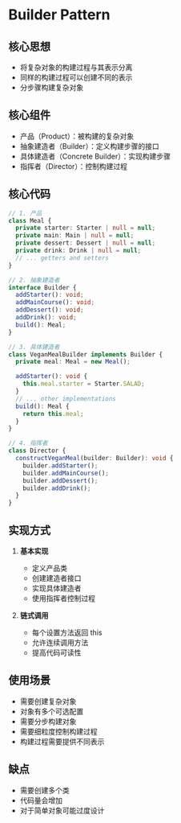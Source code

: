 # Builder Pattern

## 核心思想

- 将复杂对象的构建过程与其表示分离
- 同样的构建过程可以创建不同的表示
- 分步骤构建复杂对象

## 核心组件

- 产品（Product）：被构建的复杂对象
- 抽象建造者（Builder）：定义构建步骤的接口
- 具体建造者（Concrete Builder）：实现构建步骤
- 指挥者（Director）：控制构建过程

## 核心代码

```typescript
// 1. 产品
class Meal {
  private starter: Starter | null = null;
  private main: Main | null = null;
  private dessert: Dessert | null = null;
  private drink: Drink | null = null;
  // ... getters and setters
}

// 2. 抽象建造者
interface Builder {
  addStarter(): void;
  addMainCourse(): void;
  addDessert(): void;
  addDrink(): void;
  build(): Meal;
}

// 3. 具体建造者
class VeganMealBuilder implements Builder {
  private meal: Meal = new Meal();

  addStarter(): void {
    this.meal.starter = Starter.SALAD;
  }
  // ... other implementations
  build(): Meal {
    return this.meal;
  }
}

// 4. 指挥者
class Director {
  constructVeganMeal(builder: Builder): void {
    builder.addStarter();
    builder.addMainCourse();
    builder.addDessert();
    builder.addDrink();
  }
}
```

## 实现方式

1. **基本实现**

   - 定义产品类
   - 创建建造者接口
   - 实现具体建造者
   - 使用指挥者控制过程

2. **链式调用**
   - 每个设置方法返回 this
   - 允许连续调用方法
   - 提高代码可读性

## 使用场景

- 需要创建复杂对象
- 对象有多个可选配置
- 需要分步构建对象
- 需要细粒度控制构建过程
- 构建过程需要提供不同表示

## 缺点

- 需要创建多个类
- 代码量会增加
- 对于简单对象可能过度设计
